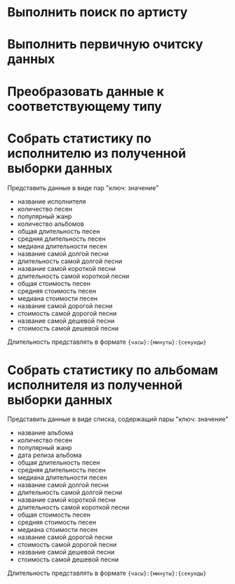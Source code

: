 # Выполнить поиск по артисту

# Выполнить первичную очитску данных

# Преобразовать данные к соответствующему типу

# Собрать статистику по исполнителю из полученной выборки данных

Представить данные в виде пар "ключ: значение"

- название исполнителя
- количество песен
- популярный жанр
- количество альбомов
- общая длительность песен
- средняя длительность песен
- медиана длительности песен
- название самой долгой песни
- длительность самой долгой песни
- название самой короткой песни
- длительность самой короткой песни
- общая стоимость песен
- средняя стоимость песен
- медиана стоимости песен
- название самой дорогой песни
- стоимость самой дорогой песни
- название самой дешевой песни
- стоимость самой дешевой песни

Длительность представлять в формате `{часы}:{минуты}:{секунды}`

# Собрать статистику по альбомам исполнителя из полученной выборки данных

Представить данные в виде списка, содержащий пары "ключ: значение"

- название альбома
- количество песен
- популярный жанр
- дата релиза альбома
- общая длительность песен
- средняя длительность песен
- медиана длительности песен
- название самой долгой песни
- длительность самой долгой песни
- название самой короткой песни
- длительность самой короткой песни
- общая стоимость песен
- средняя стоимость песен
- медиана стоимости песен
- название самой дорогой песни
- стоимость самой дорогой песни
- название самой дешевой песни
- стоимость самой дешевой песни

Длительность представлять в формате `{часы}:{минуты}:{секунды}`